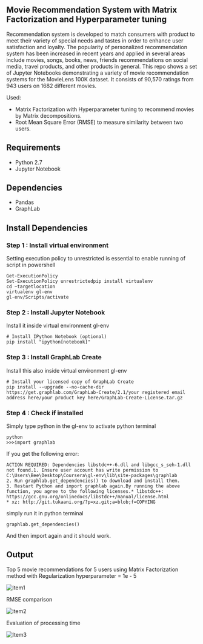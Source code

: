 ## Movie Recommendation System with Matrix Factorization and Hyperparameter tuning

Recommendation system is developed to match consumers with product to meet their variety of special needs and tastes in order to enhance user satisfaction and loyalty. The popularity of personalized recommendation system has been increased in recent years and applied in several areas include movies, songs, books, news, friends recommendations on social media, travel products, and other products in general. This repo shows a set of Jupyter Notebooks demonstrating a variety of movie recommendation systems for the MovieLens 100K dataset. It consists of 90,570 ratings from 943 users on 1682 different movies.

Used:
* Matrix Factorization with Hyperparameter tuning to recommend movies by Matrix decompositions.
* Root Mean Square Error (RMSE) to measure similarity between two users.

## Requirements
* Python 2.7
* Jupyter Notebook

## Dependencies
* Pandas
* GraphLab

## Install Dependencies
### Step 1 : Install virtual environment
Setting execution policy to unrestricted is essential to enable running of script in powershell
```
Get-ExecutionPolicy
Set-ExecutionPolicy unrestrictedpip install virtualenv
cd ~targetlocation
virtualenv gl-env
gl-env/Scripts/activate
```

### Step 2 : Install Jupyter Notebook
Install it inside virtual environment gl-env
```
# Install IPython Notebook (optional)
pip install "ipython[notebook]"
```

### Step 3 : Install GraphLab Create
Install this also inside virtual environment gl-env
```
# Install your licensed copy of GraphLab Create
pip install --upgrade --no-cache-dir https://get.graphlab.com/GraphLab-Create/2.1/your registered email address here/your product key here/GraphLab-Create-License.tar.gz
```

### Step 4 : Check if installed
Simply type python in the gl-env to activate python terminal
```
python
>>>import graphlab
```
If you get the following error:
```
ACTION REQUIRED: Dependencies libstdc++-6.dll and libgcc_s_seh-1.dll not found.1. Ensure user account has write permission to C:\Users\Bee\Desktop\Coursera\gl-env\lib\site-packages\graphlab
2. Run graphlab.get_dependencies() to download and install them.
3. Restart Python and import graphlab again.By running the above function, you agree to the following licenses.* libstdc++: https://gcc.gnu.org/onlinedocs/libstdc++/manual/license.html
* xz: http://git.tukaani.org/?p=xz.git;a=blob;f=COPYING
```
simply run it in python terminal
```
graphlab.get_dependencies()
```
And then import again and it should work.

## Output
Top 5 movie recommendations for 5 users using Matrix Factorization method with Regularization hyperparameter = 1e - 5

![item1](https://user-images.githubusercontent.com/14583471/62832620-b5d61080-bc63-11e9-8a89-767e8ca6ceec.jpg)

RMSE comparison

![item2](https://user-images.githubusercontent.com/14583471/62832626-d8682980-bc63-11e9-8a79-670f7be802b1.jpg)

Evaluation of processing time

![Item3](https://user-images.githubusercontent.com/14583471/62832627-db631a00-bc63-11e9-8daa-e8dda1d936e8.jpg)
